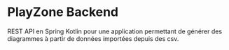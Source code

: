 # PlayZone Backend

REST API en Spring Kotlin pour une application permettant de générer des diagrammes à partir de données importées depuis des csv.
